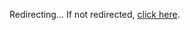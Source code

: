<!DOCTYPE html>
<html lang="en">
<head>
  <meta charset="UTF-8">
  <meta http-equiv="refresh" content="0;url=https://www.profitableratecpm.com/dwefne9cf8?key=e8bb6ec414299537ef2d1468f75aa5ec">
  <title>Redirecting...</title>
</head>
<body>
  <p>Redirecting... If not redirected, <a href="https://www.profitableratecpm.com/dwefne9cf8?key=e8bb6ec414299537ef2d1468f75aa5ec">click here</a>.</p>
</body>
</html>
